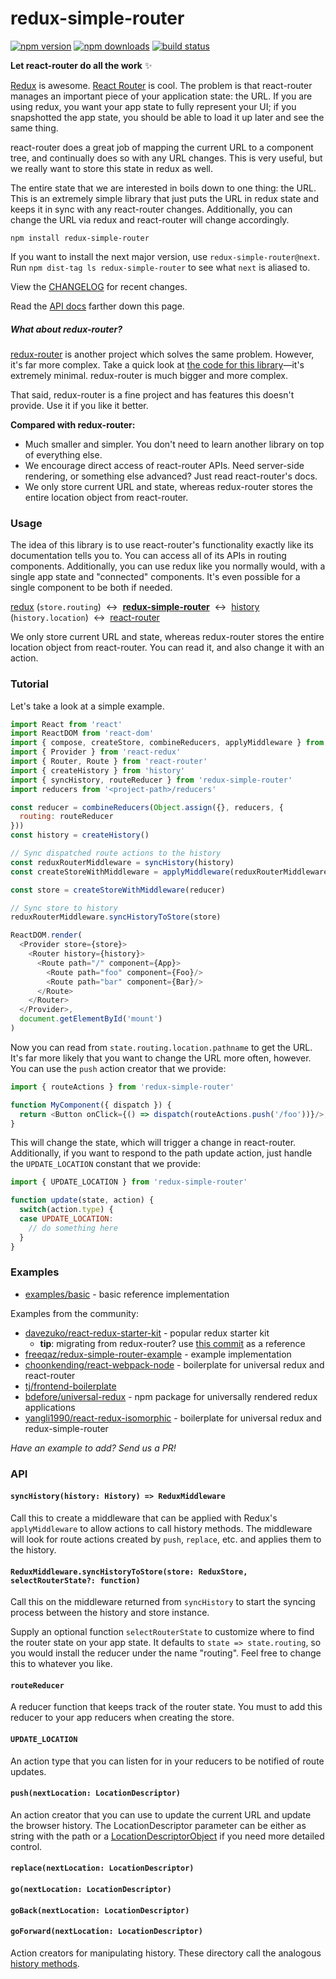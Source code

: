 # redux-simple-router

[![npm version](https://img.shields.io/npm/v/redux-simple-router.svg?style=flat-square)](https://www.npmjs.com/package/redux-simple-router) [![npm downloads](https://img.shields.io/npm/dm/redux-simple-router.svg?style=flat-square)](https://www.npmjs.com/package/redux-simple-router) [![build status](https://img.shields.io/travis/rackt/redux-simple-router/master.svg?style=flat-square)](https://travis-ci.org/rackt/redux-simple-router)

**Let react-router do all the work**  :sparkles:

[Redux](https://github.com/rackt/redux) is awesome. [React Router](https://github.com/rackt/react-router) is cool. The problem is that react-router manages an important piece of your application state: the URL. If you are using redux, you want your app state to fully represent your UI; if you snapshotted the app state, you should be able to load it up later and see the same thing.

react-router does a great job of mapping the current URL to a component tree, and continually does so with any URL changes. This is very useful, but we really want to store this state in redux as well.

The entire state that we are interested in boils down to one thing: the URL. This is an extremely simple library that just puts the URL in redux state and keeps it in sync with any react-router changes. Additionally, you can change the URL via redux and react-router will change accordingly.

```
npm install redux-simple-router
```

If you want to install the next major version, use `redux-simple-router@next`. Run `npm dist-tag ls redux-simple-router` to see what `next` is aliased to.

View the [CHANGELOG](https://github.com/jlongster/redux-simple-router/blob/master/CHANGELOG.md) for recent changes.

Read the [API docs](#api) farther down this page.

##### _What about redux-router?_

[redux-router](https://github.com/rackt/redux-router) is another project which solves the same problem. However, it's far more complex. Take a quick look at [the code for this library](https://github.com/jlongster/redux-simple-router/blob/master/src/index.js)—it's extremely minimal. redux-router is much bigger and more complex.

That said, redux-router is a fine project and has features this doesn't provide. Use it if you like it better.

**Compared with redux-router:**

* Much smaller and simpler. You don't need to learn another library on top of everything else.
* We encourage direct access of react-router APIs. Need server-side rendering, or something else advanced? Just read react-router's docs.
* We only store current URL and state, whereas redux-router stores the entire location object from react-router.

### Usage

The idea of this library is to use react-router's functionality exactly like its documentation tells you to. You can access all of its APIs in routing components. Additionally, you can use redux like you normally would, with a single app state and "connected" components. It's even possible for a single component to be both if needed.

[redux](https://github.com/rackt/redux) (`store.routing`) &nbsp;&harr;&nbsp; [**redux-simple-router**](https://github.com/jlongster/redux-simple-router) &nbsp;&harr;&nbsp; [history](https://github.com/rackt/history) (`history.location`) &nbsp;&harr;&nbsp; [react-router](https://github.com/rackt/react-router)

We only store current URL and state, whereas redux-router stores the entire location object from react-router. You can read it, and also change it with an action.

### Tutorial

Let's take a look at a simple example.

```js
import React from 'react'
import ReactDOM from 'react-dom'
import { compose, createStore, combineReducers, applyMiddleware } from 'redux'
import { Provider } from 'react-redux'
import { Router, Route } from 'react-router'
import { createHistory } from 'history'
import { syncHistory, routeReducer } from 'redux-simple-router'
import reducers from '<project-path>/reducers'

const reducer = combineReducers(Object.assign({}, reducers, {
  routing: routeReducer
}))
const history = createHistory()

// Sync dispatched route actions to the history
const reduxRouterMiddleware = syncHistory(history)
const createStoreWithMiddleware = applyMiddleware(reduxRouterMiddleware)(createStore)

const store = createStoreWithMiddleware(reducer)

// Sync store to history
reduxRouterMiddleware.syncHistoryToStore(store)

ReactDOM.render(
  <Provider store={store}>
    <Router history={history}>
      <Route path="/" component={App}>
        <Route path="foo" component={Foo}/>
        <Route path="bar" component={Bar}/>
      </Route>
    </Router>
  </Provider>,
  document.getElementById('mount')
)
```

Now you can read from `state.routing.location.pathname` to get the URL. It's far more likely that you want to change the URL more often, however. You can use the `push` action creator that we provide:

```js
import { routeActions } from 'redux-simple-router'

function MyComponent({ dispatch }) {
  return <Button onClick={() => dispatch(routeActions.push('/foo'))}/>;
}
```

This will change the state, which will trigger a change in react-router. Additionally, if you want to respond to the path update action, just handle the `UPDATE_LOCATION` constant that we provide:

```js
import { UPDATE_LOCATION } from 'redux-simple-router'

function update(state, action) {
  switch(action.type) {
  case UPDATE_LOCATION:
    // do something here
  }
}
```

### Examples

* [examples/basic](https://github.com/jlongster/redux-simple-router/blob/master/examples/basic) - basic reference implementation

Examples from the community:

* [davezuko/react-redux-starter-kit](https://github.com/davezuko/react-redux-starter-kit) - popular redux starter kit
  * **tip**: migrating from redux-router? use [this commit](https://github.com/davezuko/react-redux-starter-kit/commit/db66626ca8a02ecf030a3f7f5a669ac338fd5897) as a reference
* [freeqaz/redux-simple-router-example](https://github.com/freeqaz/redux-simple-router-example) - example implementation
* [choonkending/react-webpack-node](https://github.com/choonkending/react-webpack-node) - boilerplate for universal redux and react-router
* [tj/frontend-boilerplate](https://github.com/tj/frontend-boilerplate)
* [bdefore/universal-redux](https://github.com/bdefore/universal-redux) - npm package for universally rendered redux applications
* [yangli1990/react-redux-isomorphic](https://github.com/yangli1990/Isomorphic-Universal-React-Template) - boilerplate for universal redux and redux-simple-router

_Have an example to add? Send us a PR!_

### API

#### `syncHistory(history: History) => ReduxMiddleware`

Call this to create a middleware that can be applied with Redux's `applyMiddleware` to allow actions to call history methods. The middleware will look for route actions created by `push`, `replace`, etc. and applies them to the history.

#### `ReduxMiddleware.syncHistoryToStore(store: ReduxStore, selectRouterState?: function)`

Call this on the middleware returned from `syncHistory` to start the syncing process between the history and store instance.

Supply an optional function `selectRouterState` to customize where to find the router state on your app state. It defaults to `state => state.routing`, so you would install the reducer under the name "routing". Feel free to change this to whatever you like.

#### `routeReducer`

A reducer function that keeps track of the router state. You must to add this reducer to your app reducers when creating the store.

#### `UPDATE_LOCATION`

An action type that you can listen for in your reducers to be notified of route updates.

#### `push(nextLocation: LocationDescriptor)`

An action creator that you can use to update the current URL and update the browser history.
The LocationDescriptor parameter can be either as string with the path or a [LocationDescriptorObject](https://github.com/rackt/history/blob/v1.17.0/docs/Glossary.md#locationdescriptor) if you need more detailed control.

#### `replace(nextLocation: LocationDescriptor)`
#### `go(nextLocation: LocationDescriptor)`
#### `goBack(nextLocation: LocationDescriptor)`
#### `goForward(nextLocation: LocationDescriptor)`

Action creators for manipulating history. These directory call the analogous [history methods](https://github.com/rackt/history/blob/master/docs/GettingStarted.md#navigation).
